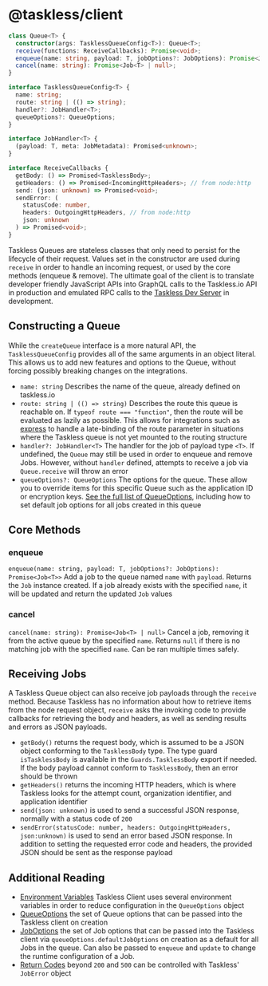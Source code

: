 # @taskless/client

```ts
class Queue<T> {
  constructor(args: TasklessQueueConfig<T>): Queue<T>;
  receive(functions: ReceiveCallbacks): Promise<void>;
  enqueue(name: string, payload: T, jobOptions?: JobOptions): Promise<Job<T>>;
  cancel(name: string): Promise<Job<T> | null>;
}

interface TasklessQueueConfig<T> {
  name: string;
  route: string | (() => string);
  handler?: JobHandler<T>;
  queueOptions?: QueueOptions;
}

interface JobHandler<T> {
  (payload: T, meta: JobMetadata): Promised<unknown>;
}

interface ReceiveCallbacks {
  getBody: () => Promised<TasklessBody>;
  getHeaders: () => Promised<IncomingHttpHeaders>; // from node:http
  send: (json: unknown) => Promised<void>;
  sendError: (
    statusCode: number,
    headers: OutgoingHttpHeaders, // from node:http
    json: unknown
  ) => Promised<void>;
}
```

Taskless Queues are stateless classes that only need to persist for the lifecycle of their request. Values set in the constructor are used during `receive` in order to handle an incoming request, or used by the core methods (enqueue & remove). The ultimate goal of the client is to translate developer friendly JavaScript APIs into GraphQL calls to the Taskless.io API in production and emulated RPC calls to the [Taskless Dev Server](./dev.md) in development.

## Constructing a Queue

While the `createQueue` interface is a more natural API, the `TasklessQueueConfig` provides all of the same arguments in an object literal. This allows us to add new features and options to the Queue, without forcing possibly breaking changes on the integrations.

- `name: string` Describes the name of the queue, already defined on taskless.io
- `route: string | (() => string)` Describes the route this queue is reachable on. If `typeof route === "function"`, then the route will be evaluated as lazily as possible. This allows for integrations such as [express](./express.md) to handle a late-binding of the route parameter in situations where the Taskless queue is not yet mounted to the routing structure
- `handler?: JobHandler<T>` The handler for the job of payload type `<T>`. If undefined, the `Queue` may still be used in order to enqueue and remove Jobs. However, without `handler` defined, attempts to receive a job via `Queue.receive` will throw an error
- `queueOptions?: QueueOptions` The options for the queue. These allow you to override items for this specific Queue such as the application ID or encryption keys. [See the full list of QueueOptions](./client/queue-options.md), including how to set default job options for all jobs created in this queue

## Core Methods

### enqueue

`enqueue(name: string, payload: T, jobOptions?: JobOptions): Promise<Job<T>>`
Add a job to the queue named `name` with `payload`. Returns the `Job` instance created. If a job already exists with the specified `name`, it will be updated and return the updated `Job` values

### cancel

`cancel(name: string): Promise<Job<T> | null>`
Cancel a job, removing it from the active queue by the specified `name`. Returns `null` if there is no matching job with the specified `name`. Can be ran multiple times safely.

## Receiving Jobs

A Taskless Queue object can also receive job payloads through the `receive` method. Because Taskless has no information about how to retrieve items from the node request object, `receive` asks the invoking code to provide callbacks for retrieving the body and headers, as well as sending results and errors as JSON payloads.

- `getBody()` returns the request body, which is assumed to be a JSON object conforming to the `TasklessBody` type. The type guard `isTasklessBody` is available in the `Guards.TasklessBody` export if needed. If the body payload cannot conform to `TasklessBody`, then an error should be thrown
- `getHeaders()` returns the incoming HTTP headers, which is where Taskless looks for the attempt count, organization identifier, and application identifier
- `send(json: unknown)` is used to send a successful JSON response, normally with a status code of `200`
- `sendError(statusCode: number, headers: OutgoingHttpHeaders, json:unknown)` is used to send an error based JSON response. In addition to setting the requested error code and headers, the provided JSON should be sent as the response payload

## Additional Reading

- [Environment Variables](./client/env.md) Taskless Client uses several environment variables in order to reduce configuration in the `QueueOptions` object
- [QueueOptions](./client/queue-options.md) the set of Queue options that can be passed into the Taskless client on creation
- [JobOptions](./client/job-options.md) the set of Job options that can be passed into the Taskless client via `queueOptions.defaultJobOptions` on creation as a default for all Jobs in the queue. Can also be passed to `enqueue` and `update` to change the runtime configuration of a Job.
- [Return Codes](./client/return-codes.md) beyond `200` and `500` can be controlled with Taskless' `JobError` object
